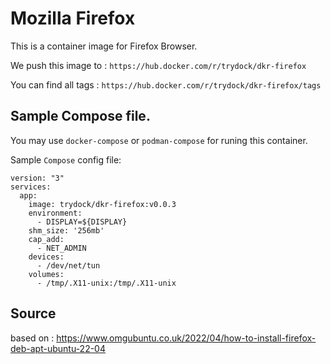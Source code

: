 # Mozilla Firefox

This is a container image for Firefox Browser.

We push this image to : `https://hub.docker.com/r/trydock/dkr-firefox`

You can find all tags : `https://hub.docker.com/r/trydock/dkr-firefox/tags`

## Sample Compose file.

You may use `docker-compose` or `podman-compose` for runing this container.

Sample `Compose` config file:

```
version: "3"
services:
  app:
    image: trydock/dkr-firefox:v0.0.3
    environment:
      - DISPLAY=${DISPLAY}
    shm_size: '256mb'
    cap_add:
      - NET_ADMIN
    devices:
      - /dev/net/tun
    volumes:
      - /tmp/.X11-unix:/tmp/.X11-unix
```

## Source

based on : https://www.omgubuntu.co.uk/2022/04/how-to-install-firefox-deb-apt-ubuntu-22-04
